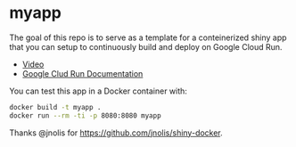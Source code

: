 # myapp

The goal of this repo is to serve as a template for a conteinerized shiny app that you 
can setup to continuously build and deploy on Google Cloud Run. 

* [Video](https://youtu.be/PRKOMCCOlI0)
* [Google Clud Run Documentation](https://cloud.google.com/run/docs)

You can test this app in a Docker container with:

```bash
docker build -t myapp .
docker run --rm -ti -p 8080:8080 myapp
```

Thanks @jnolis for https://github.com/jnolis/shiny-docker.
